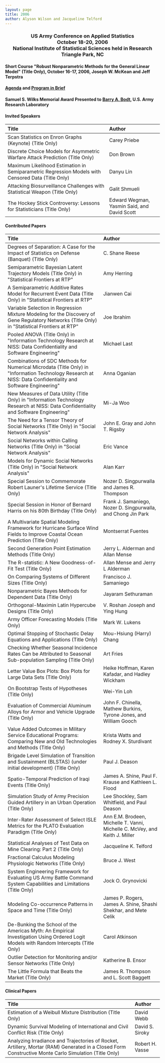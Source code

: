 ```yaml
---
layout: page
title: 2006
author: Alyson Wilson and Jacqueline Telford
---
```

<div align="center"><h3>US Army Conference on Applied Statistics<br>
October 18-20, 2006<br>
National Institute of Statistical Sciences held in Research Triangle Park, NC</h3></div>


#### Short Course "Robust Nonparametric Methods for the General Linear Model" (Title Only), October 16-17, 2006, Joseph W. McKean and Jeff Terpstra

#### [Agenda](https://alysongwilson.github.io/ACAS/DOE6/agenda06.html) and [Program in Brief](https://alysongwilson.github.io/ACAS/ACAS06/brief.html)

#### Samuel S. Wilks Memorial Award Presented to [Barry A. Bodt](https://alysongwilson.github.io/ACAS/ACAS06/Bodt_Wilks.jpg), U.S. Army Research Laboratory


#### Invited Speakers

| Title | Author |
| :--- | :--- |
| Scan Statistics on Enron Graphs (Keynote) (Title Only) | Carey Priebe |
| Discrete Choice Models for Asymmetric Warfare Attack Prediction (Title Only) | Don Brown |
| Maximum Likelihood Estimation in Semiparametric Regression Models with Censored Data (Title Only) | Danyu Lin |
| Attacking Biosurveillance Challenges with Statistical Weapon (Title Only) | Galit Shmueli |
| The Hockey Stick Controversy: Lessons for Statisticians (Title Only) | Edward Wegman, Yasmin Said, and David Scott |


#### Contributed Papers

| Title | Author |
| :--- | :--- |
| Degrees of Separation: A Case for the Impact of Statistics on Defense (Banquet) (Title Only) | C. Shane Reese |
| Semiparametric Bayesian Latent Trajectory Models (Title Only) in "Statistical Frontiers at RTP" | Amy Herring |
| A Semiparametric Additive Rates Model for Recurrent Event Data (Title Only) in "Statistical Frontiers at RTP" | Jianwen Cai |
| Variable Selection in Regression Mixture Modeling for the Discovery of Gene Regulatory Networks (Title Only) in "Statistical Frontiers at RTP" | Joe Ibrahim |
| Pooled ANOVA (Title Only) in "Information Technology Research at NISS: Data Confidentiality and Software Engineering" | Michael Last |
| Combinations of SDC Methods for Numerical Microdata (Title Only) in "Information Technology Research at NISS: Data Confidentiality and Software Engineering" | Anna Oganian |
| New Measures of Data Utility (Title Only) in "Information Technology Research at NISS: Data Confidentiality and Software Engineering" | Mi-Ja Woo |
| The Need for a Tensor Theory of Social Networks (Title Only) in "Social Network Analysis" | John E. Gray and John T. Rigsby |
| Social Networks within Calling Networks (Title Only) in "Social Network Analysis" | Eric Vance |
| Models for Dynamic Social Networks (Title Only) in "Social Network Analysis" | Alan Karr |
| Special Session to Commemorate Robert Launer's Lifetime Service (Title Only) | Nozer D. Singpurwalla and James R. Thompson |
| Special Session in Honor of Bernard Harris on his 80th Birthday (Title Only) | Frank J. Samaniego, Nozer D. Singpurwalla, and Chong Jin Park |
| A Multivariate Spatial Modeling Framework for Hurricane Surface Wind Fields to Improve Coastal Ocean Prediction (Title Only) | Montserrat Fuentes |
| Second Generation Point Estimation Methods (Title Only) | Jerry L. Alderman and Allan Mense |
| The R-statistic: A New Goodness-of-Fit Test (Title Only) | Allan Mense and Jerry L Alderman |
| On Comparing Systems of Different Sizes (Title Only) | Francisco J. Samaniego |
| Nonparametric Bayes Methods for Dependent Data (Title Only) | Jayaram Sethuraman |
| Orthogonal-Maximin Latin Hypercube Designs (Title Only) | V. Roshan Joseph and Ying Hung |
| Army Officer Forecasting Models (Title Only) | Mark W. Lukens |
| Optimal Stopping of Stochastic Delay Equations and Applications (Title Only) | Mou-Hsiung (Harry) Chang |
| Checking Whether Seasonal Incidence Rates Can be Attributed to Seasonal Sub-population Sampling (Title Only) | Art Fries |
| Letter Value Box Plots: Box Plots for Large Data Sets (Title Only) | Heike Hoffman, Karen Kafadar, and Hadley Wickham |
| On Bootstrap Tests of Hypotheses (Title Only) | Wei-Yin Loh |
| Evaluation of Commercial Aluminum Alloys for Armor and Vehicle Upgrade (Title Only) | John F. Chinella, Mathew Burkins, Tyrone Jones, and William Gooch |
| Value Added Outcomes in Military Service Educational Programs: Comparing New and Old Technologies and Methods (Title Only) | Krista Watts and Rodney X. Sturdivant |
| Brigade Level Simulation of Transition and Sustainment (BLSTAS) (under initial development) (Title Only) | Paul J. Deason |
| Spatio-Temporal Prediction of Iraqi Events (Title Only) | James A. Shine, Paul F. Krause and Kathleen L. Flood |
| Simulation Study of Army Precision Guided Artillery in an Urban Operation (Title Only) | Lee Shockley, Sam Whitfield, and Paul Deason |
| Inter-Rater Assessment of Select ISLE Metrics for the PLATO Evaluation Paradigm (Title Only) | Ann E.M. Brodeen, Michelle T. Vanni, Michelle C. McVey, and Keith J. Miller |
| Statistical Analyses of Test Data on Mine Clearing: Part 2 (Title Only) | Jacqueline K. Telford |
| Fractional Calculus Modeling Physiologic Networks (Title Only) | Bruce J. West |
| System Engineering Framework for Evaluating US Army Battle Command System Capabilities and Limitations (Title Only) | Jock O. Grynovicki |
| Modeling Co-occurrence Patterns in Space and Time (Title Only) | James P. Rogers, James A. Shine, Shashi Shekhar, and Mete Celik |
| De-Bunking the School of the Americas Myth: An Empirical Investigation Using Ordered Logit Models with Random Intercepts (Title Only) | Carol Atkinson |
| Outlier Detection for Monitoring and/or Sensor Networks (Title Only) | Katherine B. Ensor |
| The Little Formula that Beats the Market (Title Only) | James R. Thompson and L. Scott Baggett |


#### Clinical Papers

| Title | Author |
| :--- | :--- |
| Estimation of a Weibull Mixture Distribution (Title Only) | David Webb |
| Dynamic Survival Modeling of International and Civil Conflict Risk (Title Only) | David S. Siroky |
|Analyzing Irradiance and Trajectories of Rocket, Artillery, Mortar (RAM) Generated in a Closed Form Constructive Monte Carlo Simulation (Title Only) | Robert H. Vasse |
